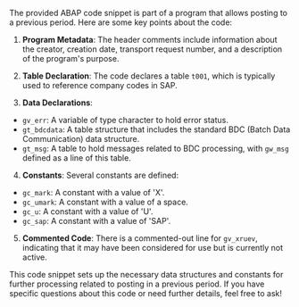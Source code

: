 The provided ABAP code snippet is part of a program that allows posting to a previous period. Here are some key points about the code:

1. **Program Metadata**: The header comments include information about the creator, creation date, transport request number, and a description of the program's purpose.

2. **Table Declaration**: The code declares a table `t001`, which is typically used to reference company codes in SAP.

3. **Data Declarations**:
- `gv_err`: A variable of type character to hold error status.
- `gt_bdcdata`: A table structure that includes the standard BDC (Batch Data Communication) data structure.
- `gt_msg`: A table to hold messages related to BDC processing, with `gw_msg` defined as a line of this table.

4. **Constants**: Several constants are defined:
- `gc_mark`: A constant with a value of 'X'.
- `gc_umark`: A constant with a value of a space.
- `gc_u`: A constant with a value of 'U'.
- `gc_sap`: A constant with a value of 'SAP'.

5. **Commented Code**: There is a commented-out line for `gv_xruev`, indicating that it may have been considered for use but is currently not active.

This code snippet sets up the necessary data structures and constants for further processing related to posting in a previous period. If you have specific questions about this code or need further details, feel free to ask!
